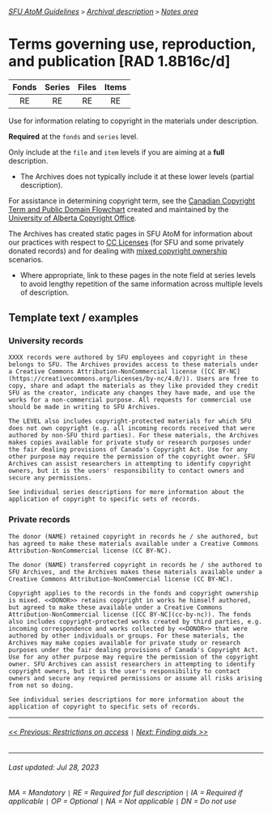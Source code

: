 ###### [SFU AtoM Guidelines](../README.md) `>` [Archival description](overview.md) `>` [Notes area](overview.md#notes-area)

# Terms governing use, reproduction, and publication [RAD 1.8B16c/d]
| Fonds 	| Series 	| Files 	| Items 	|
|:-----:	|:------:	|:-----:	|:-----:	|
|   RE    |   RE    |   RE  	|   RE  	|

Use for information relating to copyright in the materials under description.

**Required** at the `fonds` and `series` level.

Only include at the `file` and `item` levels if you are aiming at a **full** description.
- The Archives does not typically include it at these lower levels (partial description).

For assistance in determining copyright term, see the [Canadian Copyright Term and Public Domain Flowchart](https://www.ualberta.ca/faculty-and-staff/copyright/intro-to-copyright-law/licensed-royalty-free-content/pd-flowchart---types.html) created and maintained by the [University of Alberta Copyright Office](https://www.ualberta.ca/faculty-and-staff/copyright/index.html).

The Archives has created static pages in SFU AtoM for information about our practices with respect to [CC Licenses](https://cottonwood.archives.sfu.ca/cc-by-nc) (for SFU and some privately donated records) and for dealing with [mixed copyright ownership](https://cottonwood.archives.sfu.ca/mixed-copyright-ownership) scenarios.
- Where appropriate, link to these pages in the note field at series levels to avoid lengthy repetition of the same information across multiple levels of description.

## Template text / examples
### University records

`XXXX records were authored by SFU employees and copyright in these belongs to SFU. The Archives provides access to these materials under a Creative Commons Attribution-NonCommercial license ([CC BY-NC](https://creativecommons.org/licenses/by-nc/4.0/)). Users are free to copy, share and adapt the materials as they like provided they credit SFU as the creator, indicate any changes they have made, and use the works for a non-commercial purpose. All requests for commercial use should be made in writing to SFU Archives.`

`The LEVEL also includes copyright-protected materials for which SFU does not own copyright (e.g. all incoming records received that were authored by non-SFU third parties). For these materials, the Archives makes copies available for private study or research purposes under the fair dealing provisions of Canada's Copyright Act. Use for any other purpose may require the permission of the copyright owner. SFU Archives can assist researchers in attempting to identify copyright owners, but it is the users' responsibility to contact owners and secure any permissions.`

`See individual series descriptions for more information about the application of copyright to specific sets of records.`

### Private records
`The donor (NAME) retained copyright in records he / she authored, but has agreed to make these materials available under a Creative Commons Attribution-NonCommercial license (CC BY-NC).`

`The donor (NAME) transferred copyright in records he / she authored to SFU Archives, and the Archives makes these materials available under a Creative Commons Attribution-NonCommercial license (CC BY-NC).`

`Copyright applies to the records in the fonds and copyright ownership is mixed. <<DONOR>> retains copyright in works he himself authored, but agreed to make these available under a Creative Commons Attribution-NonCommercial license ([CC BY-NC](cc-by-nc)). The fonds also includes copyright-protected works created by third parties, e.g. incoming correspondence and works collected by <<DONOR>> that were authored by other individuals or groups. For these materials, the Archives may make copies available for private study or research purposes under the fair dealing provisions of Canada's Copyright Act. Use for any other purpose may require the permission of the copyright owner. SFU Archives can assist researchers in attempting to identify copyright owners, but it is the user's responsibility to contact owners and secure any required permissions or assume all risks arising from not so doing.`

`See individual series descriptions for more information about the application of copyright to specific sets of records.`

---
###### [<< Previous: Restrictions on access](restrictions-on-access.md) `|` [Next: Finding aids >>](finding-aids.md)
---
###### Last updated: Jul 28, 2023
###### MA = Mandatory `|` RE = Required for full description `|` IA = Required if applicable `|` OP = Optional `|` NA = Not applicable `|` DN = Do not use
